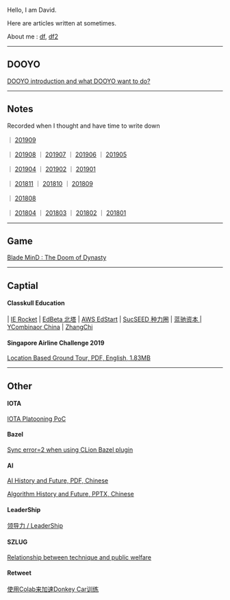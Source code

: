 
Hello, I am David.

Here are articles written at sometimes.

About me : [df]( /dooyo/df ), [df2]( /dooyo/df2 )



---
## DOOYO

[DOOYO introduction and what DOOYO want to do?]( /dooyo/dooyo_intro_4_csme )


---
## Notes

Recorded when I thought and have time to write down

｜ [201909]( /idea/201909 ) 

｜ [201908]( /idea/201908 ) ｜ [201907]( /idea/201907 ) ｜ [201906]( /idea/201906 ) ｜ [201905]( /idea/201905 ) 

｜ [201904]( /idea/201904 ) ｜ [201902]( /idea/201902 ) ｜ [201901]( /idea/201901 ) 

｜ [201811]( /idea/201811 ) ｜ [201810]( /idea/201810 ) ｜ [201809]( /idea/201809 ) 

｜ [201808]( /idea/201808 ) 

｜ [201804]( /idea/201804 ) ｜ [201803]( /idea/201803 ) ｜ [201802]( /idea/201802 ) ｜ [201801]( /idea/201801 )


---
## Game

[Blade MinD : The Doom of Dynasty]( /cike/readme_en )


---
## Captial

#### Classkull Education
| [IE Rocket]( /classkull/ierockets )
| [EdBeta 北塔]( /classkull/edbeta )
| [AWS EdStart]( /classkull/awsedstart )
| [SucSEED 种力圈]( /classkull/sucseed )
| [蓝驰资本 ]( /classkull/brv )
| [YCombinaor China]( /classkull/ycombinator )
| [ZhangChi]( /classkull/zhangchi )

#### Singapore Airline Challenge 2019

[Location Based Ground Tour, PDF, English, 1.83MB]( /saac2019/SingaporeAirlineAppChallenge2019_RoaringWhale_201908101858.pdf )


---
## Other

#### IOTA

[IOTA Platooning PoC]( /other/iota_based_platooning )
 

#### Bazel

[Sync error=2 when using CLion Bazel plugin]( /tech/clion_bazel_plugin )
 
 
#### AI

[AI History and Future, PDF, Chinese]( /tech/AI_History_and_Future.df.20190517.1307.pdf )

[Algorithm History and Future, PPTX, Chinese]( /tech/Algorithm_History_and_Future.df.df.20190710.1834.pptx )


#### LeaderShip

[领导力 / LeaderShip]( /dooyo/leadership )


#### SZLUG 

[Relationship between technique and public welfare](/other/szlug_talk_with_xiaoban_20190224)


#### Retweet

[使用Colab来加速Donkey Car训练]( http://kevingor.com/2019/08/use_colab_gpu_to_train_donkeycar/ )



